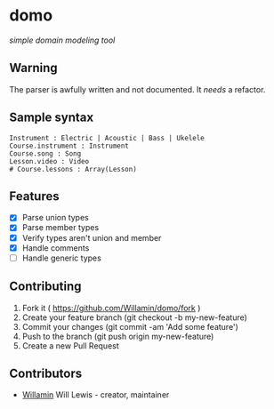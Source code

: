 # domo
_simple domain modeling tool_

## Warning
The parser is awfully written and not documented. It _needs_ a refactor.

## Sample syntax
```
Instrument : Electric | Acoustic | Bass | Ukelele
Course.instrument : Instrument
Course.song : Song
Lesson.video : Video
# Course.lessons : Array(Lesson)
```

## Features

- [x] Parse union types
- [x] Parse member types
- [x] Verify types aren't union and member
- [x] Handle comments
- [ ] Handle generic types

## Contributing

1. Fork it ( https://github.com/Willamin/domo/fork )
2. Create your feature branch (git checkout -b my-new-feature)
3. Commit your changes (git commit -am 'Add some feature')
4. Push to the branch (git push origin my-new-feature)
5. Create a new Pull Request

## Contributors

- [Willamin](https://github.com/Willamin) Will Lewis - creator, maintainer

